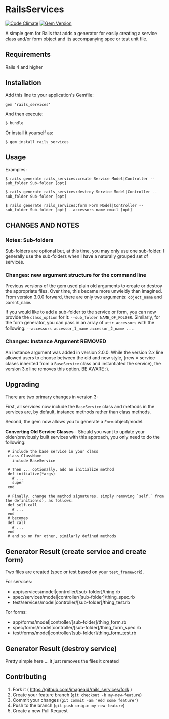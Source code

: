 # RailsServices

[![Code Climate](https://codeclimate.com/github/imageaid/rails_service_generator.png)](https://codeclimate.com/github/imageaid/rails_service_generator) 
[![Gem Version](https://badge.fury.io/rb/rails_services.svg)](http://badge.fury.io/rb/rails_services)  

A simple gem for Rails that adds a generator for easily creating a service class and/or form object and its accompanying spec or test unit file.

## Requirements 

Rails 4 and higher

## Installation

Add this line to your application's Gemfile:

    gem 'rails_services'

And then execute:

    $ bundle

Or install it yourself as:

    $ gem install rails_services

## Usage

Examples: 

    $ rails generate rails_services:create Service Model|Controller --sub_folder Sub-folder [opt]
    
    $ rails generate rails_services:destroy Service Model|Controller --sub_folder Sub-folder [opt]
    
    $ rails generate rails_services:form Form Model|Controller --sub_folder Sub-folder [opt] --accessors name email [opt]

## CHANGES AND NOTES    
### Notes: Sub-folders
Sub-folders are optional but, at this time, you may only use one sub-folder. I generally use the sub-folders when I have a naturally grouped set of services.

### Changes: new argument structure for the command line
Previous versions of the gem used plain old arguments to create or destroy the appropriate files. Over time, this became
more unwieldy than imagined. From version 3.0.0 forward, there are only two arguments: `object_name` and `parent_name`. 

If you would like to add a sub-folder to the service or form, you can now provide the `class_option` for it: 
`--sub_folder NAME_OF_FOLDER`. Similarly, for the form generator, you can pass in an array of `attr_accessors` with 
the following: `--accessors accessor_1_name accessor_2_name ...`. 

### Changes: Instance Argument REMOVED
An instance argument was added in version 2.0.0. While the version 2.x line allowed users to choose between the old and new style, 
(new = service clases inherited from a `BaseService` class and instantiated the service), the version 3.x line removes this option. BE AWARE :). 

## Upgrading
There are two primary changes in version 3: 

First, all services now include the `BaseService` class and methods in the services are, 
by default, instance methods rather than class methods. 

Second, the gem now allows you to generate a `Form` object/model.  

**Converting Old Service Classes** - Should you want to update your older/previously built services with this approach, 
you only need to do the following:

     # include the base service in your class
     class ClassName
       include BaseService

     # Then ... optionally, add an initialize method 
     def initialize(*args)
       # ... 
       super
     end
     
     # Finally, change the method signatures, simply removing `self.` from the definition(s), as follows: 
     def self.call
       # ...
     end
     # becomes
     def call
       # ...
     end
     # and so on for other, similarly defined methods

## Generator Result (create service and create form)

Two files are created (spec or test based on your `test_framework`).

For services: 

+ app/services/model|controller/[sub-folder]/thing.rb
+ spec/services/model|controller/[sub-folder]/thing_spec.rb
+ test/services/model|controller/[sub-folder]/thing_test.rb

For forms: 

+ app/forms/model|controller/[sub-folder]/thing_form.rb
+ spec/forms/model|controller/[sub-folder]/thing_form_spec.rb
+ test/forms/model|controller/[sub-folder]/thing_form_test.rb

## Generator Result (destroy service)

Pretty simple here ... it just removes the files it created

## Contributing

1. Fork it ( https://github.com/imageaid/rails_services/fork )
2. Create your feature branch (`git checkout -b my-new-feature`)
3. Commit your changes (`git commit -am 'Add some feature'`)
4. Push to the branch (`git push origin my-new-feature`)
5. Create a new Pull Request
